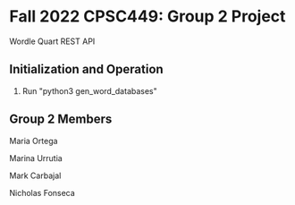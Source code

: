 # Fall 2022 CPSC449: Group 2 Project
Wordle Quart REST API
## Initialization and Operation
1. Run "python3 gen\_word\_databases"

## Group 2 Members
Maria Ortega

Marina Urrutia

Mark Carbajal

Nicholas Fonseca
